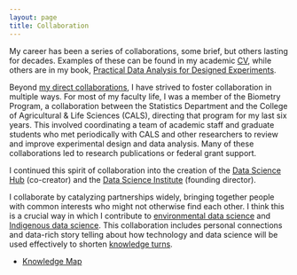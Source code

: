 ```yaml
---
layout: page
title: Collaboration
---
```


My career has been a series of collaborations,
some brief, but others lasting for decades.
Examples of these can be found in my academic [CV](https://pages.stat.wisc.edu/~yandell/vita.pdf),
while others are in my book, 
[Practical Data Analysis for Designed Experiments](http://www.stat.wisc.edu/~yandell/pda).

Beyond
[my direct collaborations](https://datascience.sharedigm.com/cmap/?query=yandell&category=people&info=collaborators),
I have strived
to foster collaboration in multiple ways.
For most of my faculty life, I was a member of the Biometry Program, a collaboration between the Statistics Department and the College of Agricultural & Life Sciences (CALS),
directing that program for my last six years.
This involved coordinating a team of academic staff and graduate students who met periodically
with CALS and other researchers to review and
improve experimental design and data analysis.
Many of these collaborations led to research
publications or federal grant support.

I continued this spirit of collaboration into
the creation of the [Data Science Hub](https://datascience.wisc.edu/hub) (co-creator) and the [Data Science Institute](https://datascience.wisc.edu/institution) (founding director).

I collaborate by catalyzing partnerships widely,
bringing together people with common interests who might not otherwise find each other. 
I think this is a crucial way in which I 
contribute to [environmental data science](/pages/eds/) and [Indigenous data science](/pages/indigenous/).
This collaboration includes personal connections
and data-rich story telling about how technology
and data science will be used effectively to
shorten [knowledge turns](https://impolitegeography.wordpress.com/2012/12/10/what-is-the-knowledge-turn-and-why-does-it-matter/).

- [Knowledge Map](https://datascience.sharedigm.com/cmap/?query=yandell&category=people&info=collaborators)

<!--
## Resources

* [Stats Collaboration Box](https://uwmadison.app.box.com/folder/198764997699) (restricted)
-->